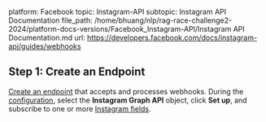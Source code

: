 platform: Facebook
topic: Instagram-API
subtopic: Instagram API Documentation
file_path: /home/bhuang/nlp/rag-race-challenge2-2024/platform-docs-versions/Facebook_Instagram-API/Instagram API Documentation.md
url: https://developers.facebook.com/docs/instagram-api/guides/webhooks

## Step 1: Create an Endpoint

[Create an endpoint](https://developers.facebook.com/docs/graph-api/webhooks/getting-started) that accepts and processes webhooks. During the [configuration](https://developers.facebook.com/docs/graph-api/webhooks/getting-started#configure-webhooks-product), select the **Instagram Graph API** object, click **Set up**, and subscribe to one or more [Instagram fields](https://developers.facebook.com/docs/graph-api/webhooks/reference/instagram/).